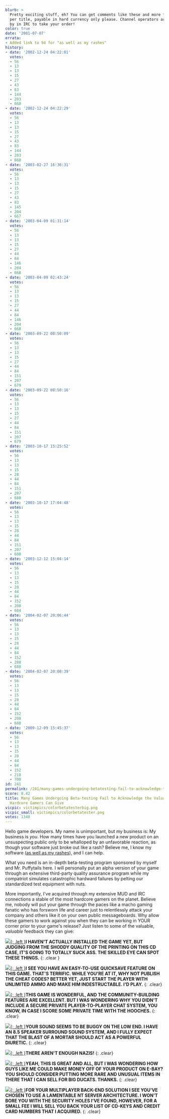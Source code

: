 ```yaml
---
blurb: >
  Pretty exciting stuff, eh? You can get comments like these and more for just $36,000
  per title, payable in hard currency only please. Channel operators are standing
  by in IRC to take your order!
color: true
date: '2001-07-07'
errata:
- Added link to 94 for "as well as my rashes"
history:
- date: '2002-12-24 04:22:01'
  votes:
  - 56
  - 13
  - 13
  - 15
  - 27
  - 43
  - 83
  - 144
  - 203
  - 660
- date: '2002-12-24 04:22:29'
  votes:
  - 56
  - 13
  - 13
  - 15
  - 27
  - 43
  - 83
  - 144
  - 203
  - 660
- date: '2003-02-27 16:36:31'
  votes:
  - 56
  - 13
  - 13
  - 15
  - 27
  - 43
  - 83
  - 145
  - 204
  - 667
- date: '2003-04-09 01:31:14'
  votes:
  - 56
  - 13
  - 13
  - 15
  - 27
  - 44
  - 84
  - 146
  - 204
  - 668
- date: '2003-04-09 02:43:24'
  votes:
  - 56
  - 13
  - 13
  - 15
  - 27
  - 44
  - 84
  - 146
  - 204
  - 668
- date: '2003-09-22 08:50:09'
  votes:
  - 56
  - 13
  - 13
  - 15
  - 27
  - 44
  - 84
  - 151
  - 207
  - 679
- date: '2003-09-22 08:50:16'
  votes:
  - 56
  - 13
  - 13
  - 15
  - 27
  - 44
  - 84
  - 151
  - 207
  - 679
- date: '2003-10-17 15:25:52'
  votes:
  - 56
  - 13
  - 13
  - 15
  - 28
  - 44
  - 84
  - 151
  - 207
  - 680
- date: '2003-10-17 17:04:48'
  votes:
  - 56
  - 13
  - 13
  - 15
  - 28
  - 44
  - 84
  - 151
  - 207
  - 680
- date: '2003-12-12 15:04:14'
  votes:
  - 56
  - 13
  - 13
  - 15
  - 28
  - 44
  - 84
  - 152
  - 208
  - 684
- date: '2004-02-07 20:06:44'
  votes:
  - 56
  - 13
  - 13
  - 15
  - 28
  - 44
  - 84
  - 152
  - 208
  - 688
- date: '2004-02-07 20:08:39'
  votes:
  - 56
  - 13
  - 13
  - 15
  - 28
  - 44
  - 84
  - 152
  - 208
  - 688
- date: '2009-12-09 15:45:37'
  votes:
  - 56
  - 13
  - 13
  - 15
  - 28
  - 44
  - 84
  - 152
  - 210
  - 700
id: 241
permalink: /241/many-games-undergoing-betatesting-fail-to-acknowledge-the-valuable-wisdom-hardcore-gamers-can-give/
score: 8.42
title: Many Games Undergoing Beta-testing Fail to Acknowledge the Valuable Wisdom
  Hardcore Gamers Can Give
vicpic: victimpics/colorbetatesterbig.png
vicpic_small: victimpics/colorbetatester.png
votes: 1340
---
```


Hello game developers. My name is unimportant, but my business is: My
business is *you*. How many times have you launched a new product on an
unsuspecting public only to be whalloped by an unfavorable reaction, as
though your software just broke out like a rash? Believe me, I know my
software ([as well as my rashes](%ARTICLE[94]%)), and I can help.

What you need is an in-depth beta-testing program sponsored by myself
and Mr. Puffytails here. I will personally put an alpha version of your
game through an extensive third-party quality assurance program while my
compatriot simulates catastrophic hardward failures by pelting our
standardized test equipment with nuts.

More importantly, I've acquired through my extensive MUD and IRC
connections a stable of the most hardcore gamers on the planet. Believe
me, nobody will put your game through the paces like a macho gaming
fanatic who has forsworn life and career just to relentlessly attack
your company and others like it on your own public messageboards. Why
allow these gamers to work against you when they can be working in YOUR
corner prior to your game's release? Just listen to some of the
valuable, *valuable* feedback they can give:

[![](img/victimpics/gamewillsuck.gif){: .left }](%ARTICLE[226]%)**I HAVEN'T
ACTUALLY INSTALLED THE GAME YET, BUT JUDGING FROM THE SHODDY QUALITY OF
THE PRINTING ON THIS CD CASE, IT'S GOING TO TOTALLY SUCK ASS. THE
SKILLED EYE CAN SPOT THESE THINGS.**
{: .clear }

[![](img/victimpics/colorquicksave.png){: .left }](%ARTICLE[166]%)**I SEE YOU
HAVE AN EASY-TO-USE QUICKSAVE FEATURE ON THIS GAME. THAT'S TERRIFIC.
WHILE YOU'RE AT IT, WHY NOT PUBLISH THE CHEAT CODES? BETTER YET, JUST
START THE PLAYER WITH UNLIMITED AMMO AND MAKE HIM INDESTRUCTABLE. I'D
PLAY.**
{: .clear}

[![](img/victimpics/smooth.gif){: .left }](%ARTICLE[220]%)**THIS GAME IS
WONDERFUL, AND THE COMMUNITY-BUILDING FEATURES ARE EXCELLENT. BUT I WAS
WONDERING WHY YOU DIDN'T INCLUDE A SECURE PRIVATE PLAYER-TO-PLAYER CHAT
SYSTEM, YOU KNOW, IN CASE I SCORE SOME PRIVATE TIME WITH THE HOOCHES.**
{: .clear}

[![](img/victimpics/colorspeaker.png){: .left }](%ARTICLE[101]%)**YOUR SOUND
SEEMS TO BE BUGGY ON THE LOW END. I HAVE AN 8.5 SPEAKER SURROUND SOUND
SYSTEM, AND I FULLY EXPECT THAT THE BLAST OF A MORTAR SHOULD ACT AS A
POWERFUL DIURETIC.**
{: .clear}

[![](img/victimpics/german.gif){: .left }](%ARTICLE[216]%)**THERE AREN'T
ENOUGH NAZIS!**
{: .clear}

[![](img/victimpics/coloracjob.png){: .left }](%ARTICLE[41]%)**YEAH, THIS IS
GREAT AND ALL, BUT I WAS WONDERING HOW GUYS LIKE ME COULD MAKE MONEY OFF
OF YOUR PRODUCT ON E-BAY? YOU SHOULD CONSIDER PUTTING MORE RARE AND
UNUSUAL ITEMS IN THERE THAT I CAN SELL FOR BIG DUCATS. THANKS.**
{: .clear}

[![](img/victimpics/colorwizard.png){: .left }](%ARTICLE[119]%)**FOR YOUR
MULTIPLAYER BACK-END SOLUTION I SEE YOU'VE CHOSEN TO USE A LAMENTABLE NT
SERVER ARCHITECTURE. I WON'T BORE YOU WITH THE SECURITY HOLES I'VE
FOUND, HOWEVER, FOR A SMALL FEE I WILL SELL YOU BACK YOUR LIST OF
CD-KEYS AND CREDIT CARD NUMBERS THAT I ACQUIRED.**
{: .clear}